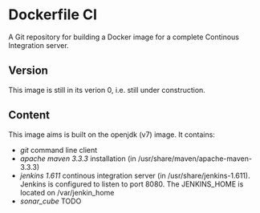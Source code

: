 # Dockerfile CI
A Git repository for building a Docker image for a complete Continous Integration server.

## Version
This image is still in its verion 0, i.e. still under construction.

## Content
This image aims is built on the openjdk (v7) image. It contains:

* *git* command line client
* *apache maven 3.3.3* installation (in /usr/share/maven/apache-maven-3.3.3)
* *jenkins 1.611* continous integration server (in /usr/share/jenkins-1.611). Jenkins is configured to listen to port 8080.
The JENKINS_HOME is located on /var/jenkin_home
* *sonar_cube* TODO



